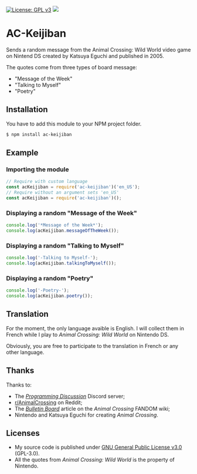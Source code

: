 [![License: GPL v3](https://img.shields.io/badge/License-GPLv3-blue.svg)](https://www.gnu.org/licenses/gpl-3.0)
[![](https://img.shields.io/npm/v/ac-keijiban.svg)](https://www.npmjs.com/package/ac-keijiban)

# AC-Keijiban

Sends a random message from the Animal Crossing: Wild World video game on Nintend DS created by Katsuya Eguchi and published in 2005.

The quotes come from three types of board message:
- "Message of the Week"
- "Talking to Myself"
- "Poetry"

## Installation

You  have to add this module to your NPM project folder.

```bash
$ npm install ac-keijiban
```

## Example

### Importing the module

```js
// Require with custom language
const acKeijiban = require('ac-keijiban')('en_US');
// Require without an argument sets 'en_US'
const acKeijiban = require('ac-keijiban')();
```

### Displaying a random "Message of the Week"

```js
console.log('*Message of the Week*');
console.log(acKeijiban.messageOfTheWeek());
```

### Displaying a random "Talking to Myself"

```js
console.log('-Talking to Myself-');
console.log(acKeijiban.talkingToMyself());
```

### Displaying a random "Poetry"

```js
console.log('-Poetry-');
console.log(acKeijiban.poetry());
```

## Translation

For the moment, the only language avaible is English. I will collect them in French while I play to *Animal Crossing: Wild World* on Nintendo DS.

Obviously, you are free to participate to the translation in French or any other language.

## Thanks

Thanks to:
- The [*Programming Discussion*](https://progdisc.club) Discord server;
- [r/AnimalCrossing](https://www.reddit.com/r/AnimalCrossing) on Reddit;
- The [*Bulletin Board*](https://animalcrossing.fandom.com/wiki/Bulletin_Board) article on the *Animal Crossing* FANDOM wiki;
- Nintendo and Katsuya Eguchi for creating *Animal Crossing*.

## Licenses

- My source code is published under [GNU General Public License v3.0](https://github.com/Helmasaur/ac-keijiban/blob/master/LICENSE) (GPL-3.0).
- All the quotes from *Animal Crossing: Wild World* is the property of Nintendo.